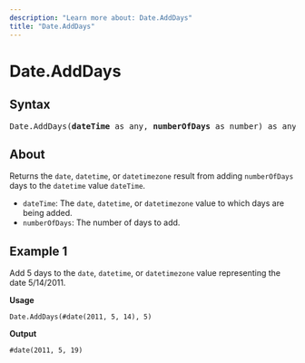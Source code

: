 ```yaml
---
description: "Learn more about: Date.AddDays"
title: "Date.AddDays"
---
```

# Date.AddDays

## Syntax

<pre>
Date.AddDays(<b>dateTime</b> as any, <b>numberOfDays</b> as number) as any
</pre>

## About

Returns the `date`, `datetime`, or `datetimezone` result from adding `numberOfDays` days to the `datetime` value `dateTime`.

* `dateTime`: The `date`, `datetime`, or `datetimezone` value to which days are being added.
* `numberOfDays`: The number of days to add.

## Example 1

Add 5 days to the `date`, `datetime`, or `datetimezone` value representing the date 5/14/2011.

**Usage**

```powerquery-m
Date.AddDays(#date(2011, 5, 14), 5)
```

**Output**

`#date(2011, 5, 19)`
